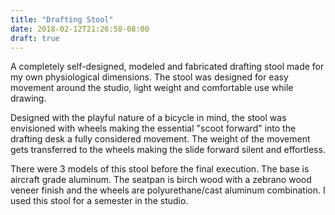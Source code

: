 ```yaml
---
title: "Drafting Stool"
date: 2018-02-12T21:26:58-08:00
draft: true
---
```


A completely self-designed, modeled and fabricated drafting stool made for my own physiological dimensions.  The stool was designed for easy movement around the studio, light weight and comfortable use while drawing.

Designed with the playful nature of a bicycle in mind, the stool was envisioned with wheels making the essential "scoot forward" into the drafting desk a fully considered movement.  The weight of the movement gets transferred to the wheels making the slide forward silent and effortless.

There were 3 models of this stool before the final execution.  The base is aircraft grade aluminum.  The seatpan is birch wood with a zebrano wood veneer finish and the wheels are polyurethane/cast aluminum combination. I used this stool for a semester in the studio.
